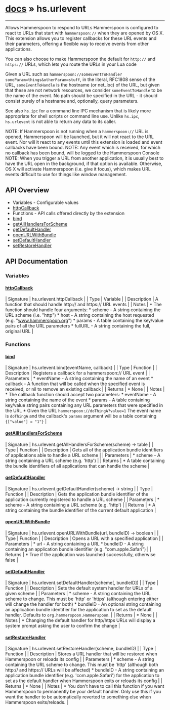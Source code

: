 # [docs](index.md) » hs.urlevent
---

Allows Hammerspoon to respond to URLs
Hammerspoon is configured to react to URLs that start with `hammerspoon://` when they are opened by OS X.
This extension allows you to register callbacks for these URL events and their parameters, offering a flexible way to receive events from other applications.

You can also choose to make Hammerspoon the default for `http://` and `https://` URLs, which lets you route the URLs in your Lua code

Given a URL such as `hammerspoon://someEventToHandle?someParam=things&otherParam=stuff`, in the literal, RFC1808 sense of the URL, `someEventToHandle` is the hostname (or net_loc) of the URL, but given that these are not network resources, we consider `someEventToHandle` to be the name of the event. No path should be specified in the URL - it should consist purely of a hostname and, optionally, query parameters.

See also `hs.ipc` for a command line IPC mechanism that is likely more appropriate for shell scripts or command line use. Unlike `hs.ipc`, `hs.urlevent` is not able to return any data to its caller.

NOTE: If Hammerspoon is not running when a `hammerspoon://` URL is opened, Hammerspoon will be launched, but it will not react to the URL event. Nor will it react to any events until this extension is loaded and event callbacks have been bound.
NOTE: Any event which is received, for which no callback has been bound, will be logged to the Hammerspoon Console
NOTE: When you trigger a URL from another application, it is usually best to have the URL open in the background, if that option is available. Otherwise, OS X will activate Hammerspoon (i.e. give it focus), which makes URL events difficult to use for things like window management.

## API Overview
* Variables - Configurable values
* [httpCallback](#httpCallback)
* Functions - API calls offered directly by the extension
* [bind](#bind)
* [getAllHandlersForScheme](#getAllHandlersForScheme)
* [getDefaultHandler](#getDefaultHandler)
* [openURLWithBundle](#openURLWithBundle)
* [setDefaultHandler](#setDefaultHandler)
* [setRestoreHandler](#setRestoreHandler)

## API Documentation

### Variables

#### [httpCallback](#httpCallback)
| Signature   | hs.urlevent.httpCallback  |
| Type        | Variable |
| Description | A function that should handle http:// and https:// URL events |
| Notes |  * The function should handle four arguments:  * scheme - A string containing the URL scheme (i.e. "http")  * host - A string containing the host requested (e.g. "www.hammerspoon.org")  * params - A table containing the key/value pairs of all the URL parameters  * fullURL - A string containing the full, original URL | 
### Functions

#### [bind](#bind)
| Signature   | hs.urlevent.bind(eventName, callback)  |
| Type        | Function |
| Description | Registers a callback for a hammerspoon:// URL event |
| Parameters |  * eventName - A string containing the name of an event * callback - A function that will be called when the specified event is received, or nil to remove an existing callback | | Returns |  * None | | Notes |  * The callback function should accept two parameters:  * eventName - A string containing the name of the event  * params - A table containing key/value string pairs containing any URL parameters that were specified in the URL * Given the URL `hammerspoon://doThingA?value=1` The event name is `doThingA` and the callback's `params` argument will be a table containing `{["value"] = "1"}` | 
#### [getAllHandlersForScheme](#getAllHandlersForScheme)
| Signature   | hs.urlevent.getAllHandlersForScheme(scheme) -> table  |
| Type        | Function |
| Description | Gets all of the application bundle identifiers of applications able to handle a URL scheme |
| Parameters |  * scheme - A string containing a URL scheme (e.g. 'http') | | Returns |  * A table containing the bundle identifiers of all applications that can handle the scheme | 
#### [getDefaultHandler](#getDefaultHandler)
| Signature   | hs.urlevent.getDefaultHandler(scheme) -> string  |
| Type        | Function |
| Description | Gets the application bundle identifier of the application currently registered to handle a URL scheme |
| Parameters |  * scheme - A string containing a URL scheme (e.g. 'http') | | Returns |  * A string containing the bundle identifier of the current default application | 
#### [openURLWithBundle](#openURLWithBundle)
| Signature   | hs.urlevent.openURLWithBundle(url, bundleID) -> boolean  |
| Type        | Function |
| Description | Opens a URL with a specified application |
| Parameters |  * url - A string containing a URL * bundleID - A string containing an application bundle identifier (e.g. "com.apple.Safari") | | Returns |  * True if the application was launched successfully, otherwise false | 
#### [setDefaultHandler](#setDefaultHandler)
| Signature   | hs.urlevent.setDefaultHandler(scheme[, bundleID])  |
| Type        | Function |
| Description | Sets the default system handler for URLs of a given scheme |
| Parameters |  * scheme - A string containing the URL scheme to change. This must be 'http' or 'https' (although entering either will change the handler for both) * bundleID - An optional string containing an application bundle identifier for the application to set as the default handler. Defaults to `org.hammerspoon.Hammerspoon`. | | Returns |  * None | | Notes |  * Changing the default handler for http/https URLs will display a system prompt asking the user to confirm the change | 
#### [setRestoreHandler](#setRestoreHandler)
| Signature   | hs.urlevent.setRestoreHandler(scheme, bundleID)  |
| Type        | Function |
| Description | Stores a URL handler that will be restored when Hammerspoon or reloads its config |
| Parameters |  * scheme - A string containing the URL scheme to change. This must be 'http' (although both http:// and https:// URLs will be affected) * bundleID - A string containing an application bundle identifier (e.g. 'com.apple.Safari') for the application to set as the default handler when Hammerspoon exits or reloads its config | | Returns |  * None | | Notes |  * You don't have to call this function if you want Hammerspoon to permanently be your default handler. Only use this if you want the handler to be automatically reverted to something else when Hammerspoon exits/reloads. | 